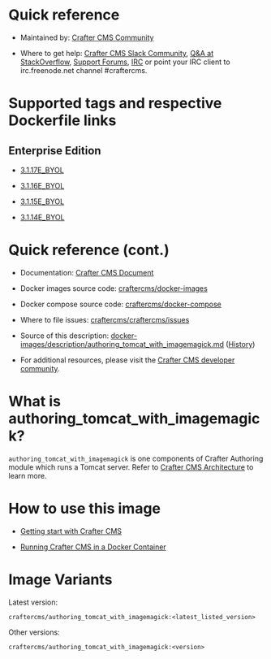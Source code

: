# Quick reference

* Maintained by: [Crafter CMS Community](https://github.com/craftercms)

* Where to get help: [Crafter CMS Slack Community](https://craftercms.slack.com/join/shared_invite/enQtNDg0NzI3NzA0NjMwLWZmMGQzMDViMzA5NDE1YjMzM2M1N2JlOWJlZDA1MjA2MGJlZjgzNDVlMmI5ODQxNmNjMWQ3NzA5ZWNkN2UxOWE), [Q&A at StackOverflow](https://stackoverflow.com/questions/tagged/crafter-cms), [Support Forums](https://groups.google.com/forum/#!forum/craftercms), [IRC](https://webchat.freenode.net/#craftercms) or point your IRC client to irc.freenode.net channel #craftercms.

# Supported tags and respective Dockerfile links

## Enterprise Edition

* [3.1.17E_BYOL](https://github.com/craftercms/docker-images/blob/v3.1.17/images/authoring/tomcat/Dockerfile)

* [3.1.16E_BYOL](https://github.com/craftercms/docker-images/blob/v3.1.16/images/authoring/tomcat/Dockerfile)

* [3.1.15E_BYOL](https://github.com/craftercms/docker-images/blob/v3.1.15/images/authoring/tomcat/Dockerfile)

* [3.1.14E_BYOL](https://github.com/craftercms/docker-images/blob/v3.1.14/images/authoring/tomcat/Dockerfile)

# Quick reference (cont.)

* Documentation: [Crafter CMS Document](https://docs.craftercms.org/en/index.html)

* Docker images source code: [craftercms/docker-images](https://github.com/craftercms/docker-images)

* Docker compose source code: [craftercms/docker-compose](https://github.com/craftercms/docker-compose)

* Where to file issues: [craftercms/craftercms/issues](https://github.com/craftercms/craftercms/issues)

* Source of this description: [docker-images/description/authoring_tomcat_with_imagemagick.md](https://github.com/craftercms/docker-images/tree/master/description/authoring_tomcat_with_imagemagick.md) ([History](https://github.com/craftercms/docker-images/commits/master/description/authoring_tomcat_with_imagemagick.md))

* For additional resources, please visit the [Crafter CMS developer community](http://craftercms.org/).

# What is authoring_tomcat_with_imagemagick?

`authoring_tomcat_with_imagemagick` is one components of Crafter Authoring module which runs a Tomcat server. Refer to [Crafter CMS Architecture](https://docs.craftercms.org/en/3.1/developers/architecture.html) to learn more.


# How to use this image

* [Getting start with Crafter CMS](https://docs.craftercms.org/en/3.1/getting-started/index.html)

* [Running Crafter CMS in a Docker Container](https://docs.craftercms.org/en/3.1/getting-started/quick-start-guide.html#running-crafter-cms-in-a-docker-container)

# Image Variants

Latest version:

```
craftercms/authoring_tomcat_with_imagemagick:<latest_listed_version>
```

Other versions:

```
craftercms/authoring_tomcat_with_imagemagick:<version>
```